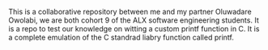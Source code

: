 This is a collaborative repository between me and my partner Oluwadare Owolabi, we are both cohort 9 of the ALX software engineering students. It is a repo to test our knowledge on witting a custom printf function in C. It is a complete emulation of the C standrad liabry function called printf.
